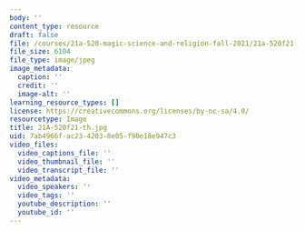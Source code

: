 ```yaml
---
body: ''
content_type: resource
draft: false
file: /courses/21a-520-magic-science-and-religion-fall-2021/21a-520f21-th.jpg
file_size: 6104
file_type: image/jpeg
image_metadata:
  caption: ''
  credit: ''
  image-alt: ''
learning_resource_types: []
license: https://creativecommons.org/licenses/by-nc-sa/4.0/
resourcetype: Image
title: 21A-520f21-th.jpg
uid: 7ab4966f-ac23-4203-8e05-f90e18e947c3
video_files:
  video_captions_file: ''
  video_thumbnail_file: ''
  video_transcript_file: ''
video_metadata:
  video_speakers: ''
  video_tags: ''
  youtube_description: ''
  youtube_id: ''
---
```

